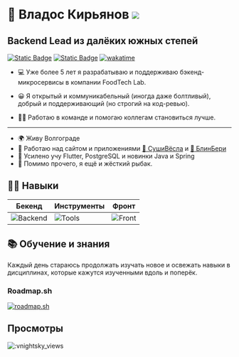 🤠 Владос Кирьянов [![](https://www.codewars.com/users/vlad-nightsky/badges/micro)](https://www.codewars.com/users/vlad-nightsky)
===
Backend Lead из далёких южных степей
------------------------------------
[![Static Badge](https://img.shields.io/badge/%D1%81%D0%B2%D1%8F%D0%B7%D1%8C_%D1%81%D0%BE_%D0%BC%D0%BD%D0%BE%D0%B9-t?style=flat&logo=telegram&logoColor=26A5E4&label=vnightsky&labelColor=ffffff&color=26A5E4)](https://t.me/vnightsky) [![Static Badge](https://img.shields.io/badge/%D1%80%D0%B5%D0%B7%D1%8E%D0%BC%D0%B5-%D1%80?style=flat&logo=habr&logoColor=65A3BE&labelColor=ffffff&color=65A3BE)](https://career.habr.com/vlad-nightsky) [![wakatime](https://wakatime.com/badge/user/be0f4172-2496-4286-b811-398a7784b9b9.svg)](https://wakatime.com/@be0f4172-2496-4286-b811-398a7784b9b9)





* 💻 Уже более 5 лет я разрабатываю и поддерживаю бэкенд-микросервисы в компании FoodTech Lab.

* 😀 Я открытый и коммуникабельный (иногда даже болтливый), добрый и поддерживающий (но строгий на код-ревью).

* 🤝🏻 Работаю в команде и помогаю коллегам становиться лучше.

----
* 🌍  Живу Волгограде
* 🚀  Работаю над сайтом и приложениями [🍣 СушиВёсла](https://xn--80addag2buct.xn--80adjkr6adm9b.xn--p1ai/) и [🥞 БлинБери](https://xn--80addag2buct.xn--90aamkcop0a.xn--p1ai/) 
* 🧠  Усилено учу Flutter, PostgreSQL и новинки Java и Spring
* 🎣 Помимо прочего, я ещё и жёсткий рыбак.

## 💪🏻 Навыки

|**Бекенд**|**Инструменты**|**Фронт**|
|-|--|--|
|![Backend](https://skillicons.dev/icons?i=java,spring,mongodb,maven,nginx,gradle,kafka,postgres,react&theme=light&perline=3)|![Tools](https://skillicons.dev/icons?i=obsidian,notion,figma,docker,bitbucket,apple,git,github,idea,jenkins,linux,md,postman,vscode&theme=light&perline=6)|![Front](https://skillicons.dev/icons?i=html,js,npm,wordpress,react&theme=light&perline=3)|

## 📚 Обучение и знания
Каждый день стараюсь продолжать изучать новое и освежать навыки в дисциплинах, которые кажутся изученными вдоль и поперёк.

### Roadmap.sh
[![roadmap.sh](https://roadmap.sh/card/wide/65ca2de6d789a518cf33c6a9?variant=light)](https://roadmap.sh)

## Просмотры 
![:vnightsky_views](https://count.getloli.com/@:vnightsky_views?theme=booru-lewd&padding=3)
